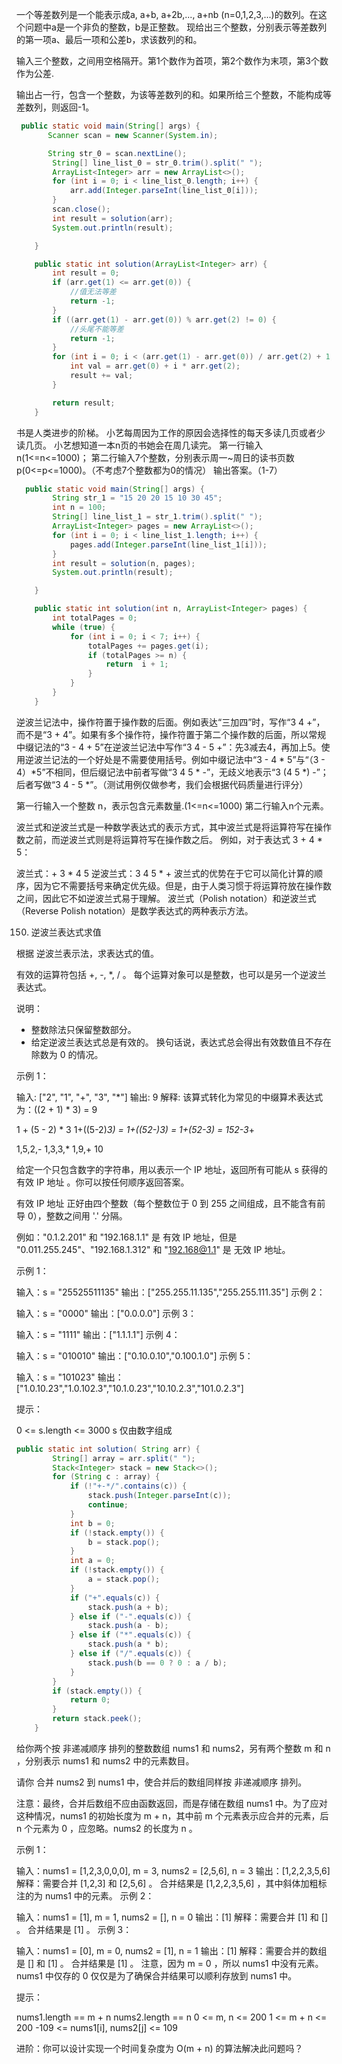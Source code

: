 一个等差数列是一个能表示成a, a+b, a+2b,..., a+nb (n=0,1,2,3,...)的数列。在这个问题中a是一个非负的整数，b是正整数。 现给出三个整数，分别表示等差数列的第一项a、最后一项和公差b，求该数列的和。

输入三个整数，之间用空格隔开。第1个数作为首项，第2个数作为末项，第3个数作为公差.

输出占一行，包含一个整数，为该等差数列的和。如果所给三个整数，不能构成等差数列，则返回-1。

```java
 public static void main(String[] args) {
       Scanner scan = new Scanner(System.in);

       String str_0 = scan.nextLine();
        String[] line_list_0 = str_0.trim().split(" ");
        ArrayList<Integer> arr = new ArrayList<>();
        for (int i = 0; i < line_list_0.length; i++) {
            arr.add(Integer.parseInt(line_list_0[i]));
        }
        scan.close();
        int result = solution(arr);
        System.out.println(result);

    }

    public static int solution(ArrayList<Integer> arr) {
        int result = 0;
        if (arr.get(1) <= arr.get(0)) {
            //值无法等差
            return -1;
        }
        if ((arr.get(1) - arr.get(0)) % arr.get(2) != 0) {
            //头尾不能等差
            return -1;
        }
        for (int i = 0; i < (arr.get(1) - arr.get(0)) / arr.get(2) + 1; i++) {
            int val = arr.get(0) + i * arr.get(2);
            result += val;
        }

        return result;
    }
```

书是人类进步的阶梯。 小艺每周因为工作的原因会选择性的每天多读几页或者少读几页。 小艺想知道一本n页的书她会在周几读完。
第一行输入n(1<=n<=1000)； 第二行输入7个整数，分别表示周一~周日的读书页数p(0<=p<=1000)。（不考虑7个整数都为0的情况）
输出答案。（1-7）

```java
  public static void main(String[] args) {
        String str_1 = "15 20 20 15 10 30 45";
        int n = 100;
        String[] line_list_1 = str_1.trim().split(" ");
        ArrayList<Integer> pages = new ArrayList<>();
        for (int i = 0; i < line_list_1.length; i++) {
            pages.add(Integer.parseInt(line_list_1[i]));
        }
        int result = solution(n, pages);
        System.out.println(result);

    }

    public static int solution(int n, ArrayList<Integer> pages) {
        int totalPages = 0;
        while (true) {
            for (int i = 0; i < 7; i++) {
                totalPages += pages.get(i);
                if (totalPages >= n) {
                    return  i + 1;
                }
            }
        }
    }
```

逆波兰记法中，操作符置于操作数的后面。例如表达“三加四”时，写作“3 4 +”，而不是“3 + 4”。如果有多个操作符，操作符置于第二个操作数的后面，所以常规中缀记法的“3 - 4 + 5”在逆波兰记法中写作“3 4 - 5 +”：先3减去4，再加上5。使用逆波兰记法的一个好处是不需要使用括号。例如中缀记法中“3 - 4 * 5”与“（3 - 4）*5”不相同，但后缀记法中前者写做“3 4 5 * -”，无歧义地表示“3 (4 5 *) -”；后者写做“3 4 - 5 *”。（测试用例仅做参考，我们会根据代码质量进行评分）

第一行输入一个整数 n，表示包含元素数量.(1<=n<=1000) 第二行输入n个元素。

波兰式和逆波兰式是一种数学表达式的表示方式，其中波兰式是将运算符写在操作数之前，而逆波兰式则是将运算符写在操作数之后。
例如，对于表达式 3 + 4 * 5：

波兰式：+ 3 * 4 5
逆波兰式：3 4 5 * + 波兰式的优势在于它可以简化计算的顺序，因为它不需要括号来确定优先级。但是，由于人类习惯于将运算符放在操作数之间，因此它不如逆波兰式易于理解。
波兰式（Polish notation）和逆波兰式（Reverse Polish notation）是数学表达式的两种表示方法。

150. 逆波兰表达式求值

根据 逆波兰表示法，求表达式的值。

有效的运算符包括 +, -, *, / 。
每个运算对象可以是整数，也可以是另一个逆波兰表达式。

说明：

- 整数除法只保留整数部分。
- 给定逆波兰表达式总是有效的。
  换句话说，表达式总会得出有效数值且不存在除数为 0 的情况。

示例 1：

输入: ["2", "1", "+", "3", "*"]
输出: 9
解释: 该算式转化为常见的中缀算术表达式为：((2 + 1) * 3) = 9


1 + (5 - 2) * 3
1+((5-2)*3) = 1+((52-)*3) = 1+(52-3*) = 152-3*+

1,5,2,-
1,3,3,*
1,9,+
10


给定一个只包含数字的字符串，用以表示一个 IP 地址，返回所有可能从 s 获得的 有效 IP 地址 。你可以按任何顺序返回答案。

有效 IP 地址 正好由四个整数（每个整数位于 0 到 255 之间组成，且不能含有前导 0），整数之间用 '.' 分隔。

例如："0.1.2.201" 和 "192.168.1.1" 是 有效 IP 地址，但是 "0.011.255.245"、"192.168.1.312" 和 "192.168@1.1" 是 无效 IP 地址。

 

示例 1：

输入：s = "25525511135"
输出：["255.255.11.135","255.255.111.35"]
示例 2：

输入：s = "0000"
输出：["0.0.0.0"]
示例 3：

输入：s = "1111"
输出：["1.1.1.1"]
示例 4：

输入：s = "010010"
输出：["0.10.0.10","0.100.1.0"]
示例 5：

输入：s = "101023"
输出：["1.0.10.23","1.0.102.3","10.1.0.23","10.10.2.3","101.0.2.3"]
 

提示：

0 <= s.length <= 3000
s 仅由数字组成


```java
public static int solution( String arr) {
        String[] array = arr.split(" ");
        Stack<Integer> stack = new Stack<>();
        for (String c : array) {
            if (!"+-*/".contains(c)) {
                stack.push(Integer.parseInt(c));
                continue;
            }
            int b = 0;
            if (!stack.empty()) {
                b = stack.pop();
            }
            int a = 0;
            if (!stack.empty()) {
                a = stack.pop();
            }
            if ("+".equals(c)) {
                stack.push(a + b);
            } else if ("-".equals(c)) {
                stack.push(a - b);
            } else if ("*".equals(c)) {
                stack.push(a * b);
            } else if ("/".equals(c)) {
                stack.push(b == 0 ? 0 : a / b);
            }
        }
        if (stack.empty()) {
            return 0;
        }
        return stack.peek();
    }
```


给你两个按 非递减顺序 排列的整数数组 nums1 和 nums2，另有两个整数 m 和 n ，分别表示 nums1 和 nums2 中的元素数目。

请你 合并 nums2 到 nums1 中，使合并后的数组同样按 非递减顺序 排列。

注意：最终，合并后数组不应由函数返回，而是存储在数组 nums1 中。为了应对这种情况，nums1 的初始长度为 m + n，其中前 m 个元素表示应合并的元素，后 n 个元素为 0 ，应忽略。nums2 的长度为 n 。

示例 1：

输入：nums1 = [1,2,3,0,0,0], m = 3, nums2 = [2,5,6], n = 3
输出：[1,2,2,3,5,6]
解释：需要合并 [1,2,3] 和 [2,5,6] 。
合并结果是 [1,2,2,3,5,6] ，其中斜体加粗标注的为 nums1 中的元素。
示例 2：

输入：nums1 = [1], m = 1, nums2 = [], n = 0
输出：[1]
解释：需要合并 [1] 和 [] 。
合并结果是 [1] 。
示例 3：

输入：nums1 = [0], m = 0, nums2 = [1], n = 1
输出：[1]
解释：需要合并的数组是 [] 和 [1] 。
合并结果是 [1] 。
注意，因为 m = 0 ，所以 nums1 中没有元素。nums1 中仅存的 0 仅仅是为了确保合并结果可以顺利存放到 nums1 中。
 

提示：

nums1.length == m + n
nums2.length == n
0 <= m, n <= 200
1 <= m + n <= 200
-109 <= nums1[i], nums2[j] <= 109
 

进阶：你可以设计实现一个时间复杂度为 O(m + n) 的算法解决此问题吗？